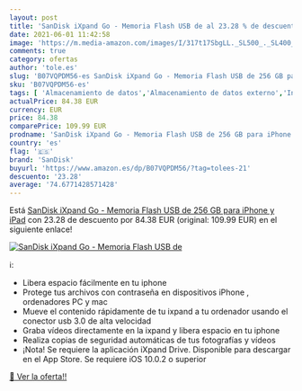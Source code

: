 ```yaml
---
layout: post
title: 'SanDisk iXpand Go - Memoria Flash USB de al 23.28 % de descuento'
date: 2021-06-01 11:42:58
image: 'https://m.media-amazon.com/images/I/317t17SbgLL._SL500_._SL400_.jpg'
comments: true
category: ofertas
author: 'tole.es'
slug: 'B07VQPDM56-es SanDisk iXpand Go - Memoria Flash USB de 256 GB para...'
sku: 'B07VQPDM56-es'
tags: [ 'Almacenamiento de datos','Almacenamiento de datos externo','Informática','Memorias USB','ipad','iphone','sandisk', ]
actualPrice: 84.38 EUR
currency: EUR
price: 84.38
comparePrice: 109.99 EUR
prodname: 'SanDisk iXpand Go - Memoria Flash USB de 256 GB para iPhone y iPad'
country: 'es'
flag: '🇪🇸'
brand: 'SanDisk'
buyurl: 'https://www.amazon.es/dp/B07VQPDM56/?tag=tolees-21'
descuento: '23.28'
average: '74.6771428571428'
---
```


Está [SanDisk iXpand Go - Memoria Flash USB de 256 GB para iPhone y iPad](https://www.amazon.es/dp/B07VQPDM56/?tag=tolees-21) con 23.28 de descuento por 84.38 EUR (original: 109.99 EUR) en el siguiente enlace!

[![SanDisk iXpand Go - Memoria Flash USB de](https://m.media-amazon.com/images/I/317t17SbgLL._SL500_._SL400_.jpg)](https://www.amazon.es/dp/B07VQPDM56/?tag=tolees-21)

ℹ️:

- Libera espacio fácilmente en tu iphone
- Protege tus archivos con contraseña en dispositivos iPhone , ordenadores PC y mac
- Mueve el contenido rápidamente de tu ixpand a tu ordenador usando el conector usb 3.0 de alta velocidad
- Graba vídeos directamente en la ixpand y libera espacio en tu iphone
- Realiza copias de seguridad automáticas de tus fotografías y vídeos
- ¡Nota! Se requiere la aplicación iXpand Drive. Disponible para descargar en el App Store. Se requiere iOS 10.0.2 o superior

[🛒 Ver la oferta!!](https://www.amazon.es/dp/B07VQPDM56/?tag=tolees-21)
